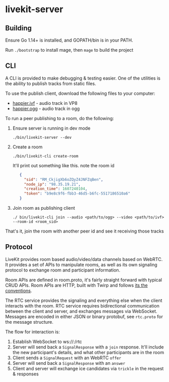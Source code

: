# livekit-server

## Building

Ensure Go 1.14+ is installed, and GOPATH/bin is in your PATH.

Run `./bootstrap` to install mage, then `mage` to build the project

## CLI

A CLI is provided to make debugging & testing easier. One of the utilities is the ability to publish tracks from static files.

To use the publish client, download the following files to your computer:
* [happier.ivf](https://www.dropbox.com/s/4ze93d6070s0qj7/happier.ivf?dl=0) - audio track in VP8
* [happier.ogg](https://www.dropbox.com/s/istrnolnh7avftq/happier.ogg?dl=0) - audio track in ogg

To run a peer publishing to a room, do the following:

1. Ensure server is running in dev mode
    ```
    ./bin/livekit-server --dev
    ```

2. Create a room

    ```
    ./bin/livekit-cli create-room
    ```
   
   It'll print out something like this. note the room id

   ```json
      {
        "sid": "RM_CkjigXb6oZQyZ4JNFZqBen",
        "node_ip": "98.35.19.21",
        "creation_time": 1607240104,
        "token": "b9e8c9f6-fbb3-46d5-b6fc-5517186510a6"
      }
   ```

3. Join room as publishing client

   ```
   ./ bin/livekit-cli join --audio <path/to/ogg> --video <path/to/ivf> --room-id <room_sid>
   ```

That's it, join the room with another peer id and see it receiving those tracks

## Protocol

LiveKit provides room based audio/video/data channels based on WebRTC.
It provides a set of APIs to manipulate rooms, as well as its own signaling protocol to exchange room and participant information.

Room APIs are defined in room.proto, it's fairly straight forward with typical CRUD APIs. Room APIs are HTTP, built with Twirp and follows [its the conventions](https://twitchtv.github.io/twirp/docs/routing.html).

The RTC service provides the signaling and everything else when the client interacts with the room. RTC service requires bidirectional
communication between the client and server, and exchanges messages via WebSocket. Messages are encoded in either JSON or binary protobuf,
see `rtc.proto` for the message structure. 

The flow for interaction is:
1. Establish WebSocket to ws://<host>:<port>/rtc
1. Server will send back a `SignalResponse` with a `join` response. It'll include the new participant's details, and what other participants are in the room
1. Client sends a `SignalRequest` with an WebRTC `offer`
1. Server will send back a `SignalResponse` with an `answer`
1. Client and server will exchange ice candidates via `trickle` in the request & responses
